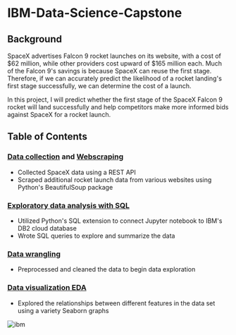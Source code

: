 # IBM-Data-Science-Capstone

## Background
SpaceX advertises Falcon 9 rocket launches on its website, with a cost of $62 million, while other providers cost upward of $165 million each. Much of the Falcon 9's savings is because SpaceX can reuse the first stage. Therefore, if we can accurately predict the likelihood of a rocket landing's first stage successfully, we can determine the cost of a launch. 

In this project, I will predict whether the first stage of the SpaceX Falcon 9 rocket will land successfully and help competitors make more informed bids against SpaceX for a rocket launch.

## Table of Contents
### [Data collection](https://github.com/kellibelcher/IBM-Data-Science-Capstone/blob/master/Week%201%20Lab:%20Spacex%20Data%20Collection.ipynb) and [Webscraping](https://github.com/kellibelcher/IBM-Data-Science-Capstone-2/blob/master/Week%201%20Lab:%20Webscraping.ipynb)
- Collected SpaceX data using a REST API
- Scraped additional rocket launch data from various websites using Python's BeautifulSoup package

### [Exploratory data analysis with SQL](https://github.com/kellibelcher/IBM-Data-Science-Capstone/blob/master/Lab%203:%20SQL%20EDA.ipynb)
- Utilized Python's SQL extension to connect Jupyter notebook to IBM's DB2 cloud database
- Wrote SQL queries to explore and summarize the data

### [Data wrangling](https://github.com/kellibelcher/IBM-Data-Science-Capstone/blob/master/Lab%202:%20Data%20Wrangling.ipynb)
- Preprocessed and cleaned the data to begin data exploration 

### [Data visualization EDA](https://github.com/kellibelcher/IBM-Data-Science-Capstone/blob/master/Lab%204:%20EDA%20Data%20viz.ipynb)
- Explored the relationships between different features in the data set using a variety Seaborn graphs







![ibm](https://media.designrush.com/inspiration_images/134929/conversions/_1512513081_152_ibm-mobile.jpg)
